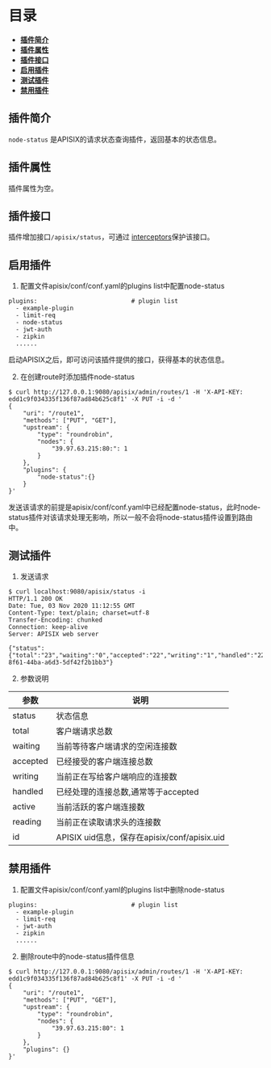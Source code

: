 <!--
#
# Licensed to the Apache Software Foundation (ASF) under one or more
# contributor license agreements.  See the NOTICE file distributed with
# this work for additional information regarding copyright ownership.
# The ASF licenses this file to You under the Apache License, Version 2.0
# (the "License"); you may not use this file except in compliance with
# the License.  You may obtain a copy of the License at
#
#     http://www.apache.org/licenses/LICENSE-2.0
#
# Unless required by applicable law or agreed to in writing, software
# distributed under the License is distributed on an "AS IS" BASIS,
# WITHOUT WARRANTIES OR CONDITIONS OF ANY KIND, either express or implied.
# See the License for the specific language governing permissions and
# limitations under the License.
#
-->


# 目录
- [**插件简介**](#插件简介)
- [**插件属性**](#插件属性)
- [**插件接口**](#接口插件)
- [**启用插件**](#启用插件)
- [**测试插件**](#测试插件)
- [**禁用插件**](#禁用插件)


## 插件简介

`node-status` 是APISIX的请求状态查询插件，返回基本的状态信息。


## 插件属性

插件属性为空。


## 插件接口

插件增加接口`/apisix/status`，可通过 [interceptors](plugin-interceptors.md)保护该接口。


## 启用插件

1. 配置文件apisix/conf/conf.yaml的plugins list中配置node-status

```
plugins:                          # plugin list
  - example-plugin
  - limit-req
  - node-status
  - jwt-auth
  - zipkin
  ......
```

启动APISIX之后，即可访问该插件提供的接口，获得基本的状态信息。

2. 在创建route时添加插件node-status

```
$ curl http://127.0.0.1:9080/apisix/admin/routes/1 -H 'X-API-KEY: edd1c9f034335f136f87ad84b625c8f1' -X PUT -i -d '
{
    "uri": "/route1",
    "methods": ["PUT", "GET"],
    "upstream": {
        "type": "roundrobin",
        "nodes": {
            "39.97.63.215:80:": 1
        }
    },
    "plugins": {
        "node-status":{}
    }
}'
```

发送该请求的前提是apisix/conf/conf.yaml中已经配置node-status，此时node-status插件对该请求处理无影响，所以一般不会将node-status插件设置到路由中。


## 测试插件

1. 发送请求

```
$ curl localhost:9080/apisix/status -i
HTTP/1.1 200 OK
Date: Tue, 03 Nov 2020 11:12:55 GMT
Content-Type: text/plain; charset=utf-8
Transfer-Encoding: chunked
Connection: keep-alive
Server: APISIX web server

{"status":{"total":"23","waiting":"0","accepted":"22","writing":"1","handled":"22","active":"1","reading":"0"},"id":"6790a064-8f61-44ba-a6d3-5df42f2b1bb3"}
```

2. 参数说明

| 参数         | 说明                                         |
| ------------ | -------------------------------------------- |
| status       | 状态信息                                     |
| total        | 客户端请求总数                               |
| waiting      | 当前等待客户端请求的空闲连接数               |
| accepted     | 已经接受的客户端连接总数                         |
| writing      | 当前正在写给客户端响应的连接数               |
| handled      | 已经处理的连接总数,通常等于accepted          |
| active       | 当前活跃的客户端连接数                       |
| reading      | 当前正在读取请求头的连接数                   |
| id           | APISIX uid信息，保存在apisix/conf/apisix.uid  |


## 禁用插件

1. 配置文件apisix/conf/conf.yaml的plugins list中删除node-status

```
plugins:                          # plugin list
  - example-plugin
  - limit-req
  - jwt-auth
  - zipkin
  ......
```

2. 删除route中的node-status插件信息

```
$ curl http://127.0.0.1:9080/apisix/admin/routes/1 -H 'X-API-KEY: edd1c9f034335f136f87ad84b625c8f1' -X PUT -i -d '
{
    "uri": "/route1",
    "methods": ["PUT", "GET"],
    "upstream": {
        "type": "roundrobin",
        "nodes": {
            "39.97.63.215:80": 1
        }
    },
    "plugins": {}
}'
```
